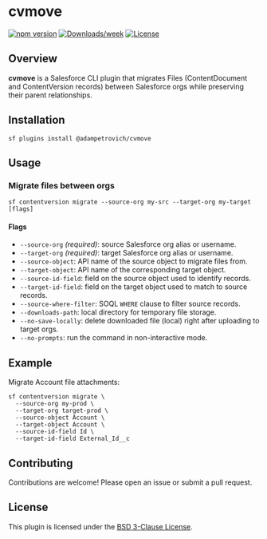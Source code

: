 # cvmove

[![npm version](https://img.shields.io/npm/v/@adampetrovich/cvmove.svg)](https://www.npmjs.com/package/@adampetrovich/cvmove)
[![Downloads/week](https://img.shields.io/npm/dw/@adampetrovich/cvmove.svg)](https://www.npmjs.com/package/@adampetrovich/cvmove)
[![License](https://img.shields.io/badge/license-BSD--3--Clause-blue.svg)](LICENSE)

## Overview

**cvmove** is a Salesforce CLI plugin that migrates Files (ContentDocument and ContentVersion records) between Salesforce orgs while preserving their parent relationships.

## Installation

```
sf plugins install @adampetrovich/cvmove
```

## Usage

### Migrate files between orgs

```
sf contentversion migrate --source-org my-src --target-org my-target [flags]
```

#### Flags

- `--source-org` _(required)_: source Salesforce org alias or username.
- `--target-org` _(required)_: target Salesforce org alias or username.
- `--source-object`: API name of the source object to migrate files from.
- `--target-object`: API name of the corresponding target object.
- `--source-id-field`: field on the source object used to identify records.
- `--target-id-field`: field on the target object used to match to source records.
- `--source-where-filter`: SOQL `WHERE` clause to filter source records.
- `--downloads-path`: local directory for temporary file storage.
- `--no-save-locally`: delete downloaded file (local) right after uploading to target orgs.
- `--no-prompts`: run the command in non-interactive mode.

## Example

Migrate Account file attachments:

```
sf contentversion migrate \
  --source-org my-prod \
  --target-org target-prod \
  --source-object Account \
  --target-object Account \
  --source-id-field Id \
  --target-id-field External_Id__c
```

## Contributing

Contributions are welcome! Please open an issue or submit a pull request.

## License

This plugin is licensed under the [BSD 3-Clause License](LICENSE).
